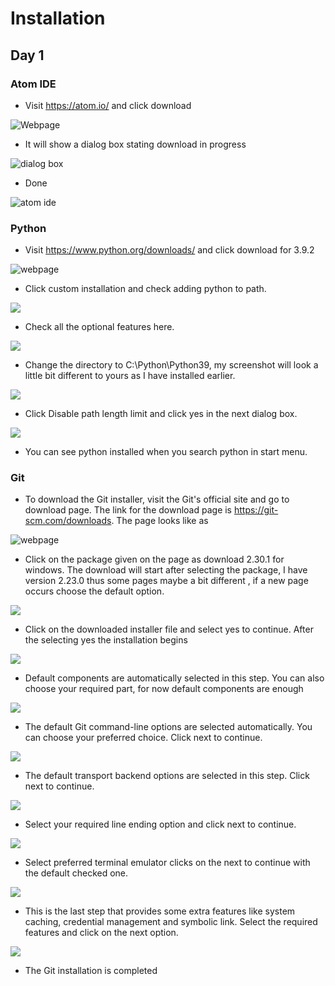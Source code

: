 # Installation

## Day 1

### Atom IDE

- Visit https://atom.io/ and click download

![Webpage](images/day1/atom/atom.PNG)

- It will show a dialog box stating download in progress

![dialog box](images/day1/atom/installing.PNG)

- Done

![atom ide](images/day1/atom/installed.PNG)

### Python

- Visit https://www.python.org/downloads/ and click download for 3.9.2

![webpage](images/day1/python/page.PNG)

- Click custom installation and check adding python to path.

![](images/day1/python/page1.PNG)

- Check all the optional features here.

![](images/day1/python/page2.PNG)
- Change the directory to C:\Python\Python39, my screenshot will look a little bit different to yours as I have installed earlier.

![](images/day1/python/page3.PNG)

- Click Disable path length limit and click yes in the next dialog box.

![](images/day1/python/page4.PNG)

- You can see python installed when you search python in start menu.

### Git

- To download the Git installer, visit the Git's official site and go to download page. The link for the download page is https://git-scm.com/downloads. The page looks like as

![webpage](images/day1/git/webpage.PNG)

- Click on the package given on the page as download 2.30.1 for windows. The download will start after selecting the package, I have version 2.23.0 thus some pages maybe a bit different , if a new page occurs choose the default option.

![](https://github.com/lonlander/Shaastra_python_flask_workshop/blob/main/images/day1/git/1.PNG)

- Click on the downloaded installer file and select yes to continue. After the selecting yes the installation begins

![](https://github.com/lonlander/Shaastra_python_flask_workshop/blob/main/images/day1/git/2.PNG)

- Default components are automatically selected in this step. You can also choose your required part, for now default components are enough

![](https://github.com/lonlander/Shaastra_python_flask_workshop/blob/main/images/day1/git/3.PNG)

- The default Git command-line options are selected automatically. You can choose your preferred choice. Click next to continue.

![](https://github.com/lonlander/Shaastra_python_flask_workshop/blob/main/images/day1/git/4.PNG)

- The default transport backend options are selected in this step. Click next to continue.

![](https://github.com/lonlander/Shaastra_python_flask_workshop/blob/main/images/day1/git/5.PNG)

- Select your required line ending option and click next to continue.

![](https://github.com/lonlander/Shaastra_python_flask_workshop/blob/main/images/day1/git/6.PNG)

- Select preferred terminal emulator clicks on the next to continue with the default checked one.

![](https://github.com/lonlander/Shaastra_python_flask_workshop/blob/main/images/day1/git/7.PNG)

- This is the last step that provides some extra features like system caching, credential management and symbolic link. Select the required features and click on the next option.

![](https://github.com/lonlander/Shaastra_python_flask_workshop/blob/main/images/day1/git/8.PNG)

- The Git installation is completed
